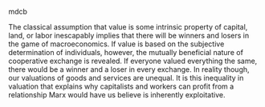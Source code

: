 mdcb 

The classical assumption that value is some intrinsic property of capital, land, or labor inescapably implies that there will be winners and losers in the game of macroeconomics. If value is based on the subjective determination of individuals, however, the mutually beneficial nature of cooperative exchange is revealed. If everyone valued everything the same, there would be a winner and a loser in every exchange. In reality though, our valuations of goods and services are unequal. It is this inequality in valuation that explains why capitalists and workers can profit from a relationship Marx would have us believe is inherently exploitative.